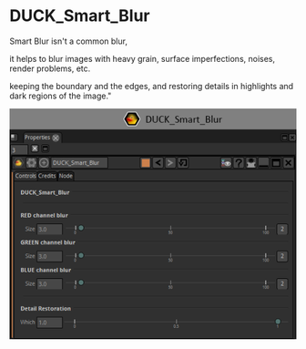 # DUCK_Smart_Blur

Smart Blur isn't a common blur,

it helps to blur images with heavy grain, surface imperfections, noises, render problems, etc.

keeping the boundary and the edges, and restoring details in highlights and dark regions of the image."


![Screenshot](DUCK_Smart_Blur_snap.png)